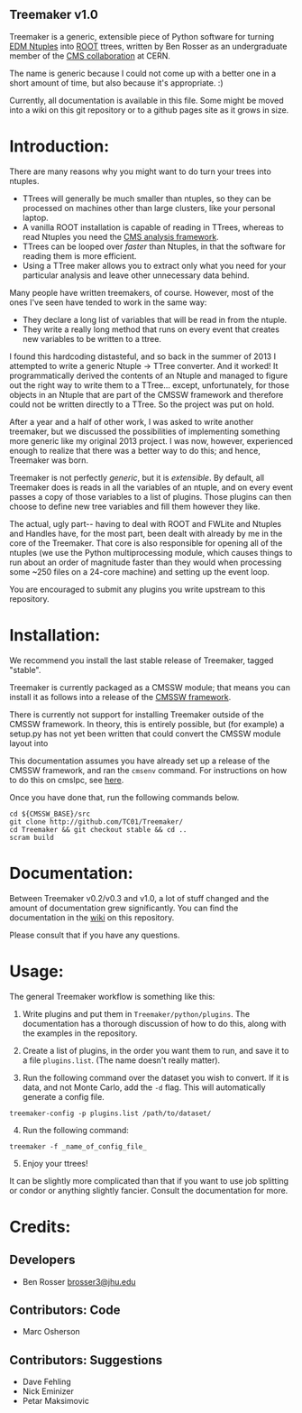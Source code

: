 Treemaker v1.0
--------------

Treemaker is a generic, extensible piece of Python software for turning
[EDM Ntuples](https://twiki.cern.ch/twiki/bin/view/CMSPublic/SWGuideEDMNtuples)
into [ROOT](http://root.cern.ch/) ttrees, written by Ben Rosser as an
undergraduate member of the [CMS collaboration](http://cms.cern.ch/) at CERN.

The name is generic because I could not come up with a better one in a 
short amount of time, but also because it's appropriate. :)

Currently, all documentation is available in this file. Some might be moved
into a wiki on this git repository or to a github pages site as it grows
in size.

# Introduction:

There are many reasons why you might want to do turn your trees into ntuples.

* TTrees will generally be much smaller than ntuples, so they can be processed
on machines other than large clusters, like your personal laptop.
* A vanilla ROOT installation is capable of reading in TTrees, whereas to read
Ntuples you need the [CMS analysis framework](http://github.com/cms-sw/cmssw/).
* TTrees can be looped over *faster* than Ntuples, in that the software for
reading them is more efficient.
* Using a TTree maker allows you to extract only what you need for your 
particular analysis and leave other unnecessary data behind.

Many people have written treemakers, of course. However, most of the ones I've
seen have tended to work in the same way:

* They declare a long list of variables that will be read in from the ntuple.
* They write a really long method that runs on every event that creates new
variables to be written to a ttree.

I found this hardcoding distasteful, and so back in the summer of 2013 I
attempted to write a generic Ntuple -> TTree converter. And it worked! It 
programmatically derived the contents of an Ntuple and managed to figure out
the right way to write them to a TTree... except, unfortunately, for those
objects in an Ntuple that are part of the CMSSW framework and therefore could
not be written directly to a TTree. So the project was put on hold.

After a year and a half of other work, I was asked to write another treemaker,
but we discussed the possibilities of implementing something more generic like
my original 2013 project. I was now, however, experienced enough to realize
that there was a better way to do this; and hence, Treemaker was born.

Treemaker is not perfectly *generic*, but it is *extensible*. By default,
all Treemaker does is reads in all the variables of an ntuple, and on every
event passes a copy of those variables to a list of plugins. Those plugins can
then choose to define new tree variables and fill them however they like.

The actual, ugly part-- having to deal with ROOT and FWLite and Ntuples and
Handles have, for the most part, been dealt with already by me in the core of
the Treemaker. That core is also responsible for opening all of the ntuples
(we use the Python multiprocessing module, which causes things to run about an
order of magnitude faster than they would when processing some ~250 files on
a 24-core machine) and setting up the event loop.

You are encouraged to submit any plugins you write upstream to this repository.

# Installation:

We recommend you install the last stable release of Treemaker, tagged
"stable".

Treemaker is currently packaged as a CMSSW module; that means you can install
it as follows into a release of the [CMSSW framework](https://twiki.cern.ch/twiki/bin/view/CMSPublic/WorkBookCMSSWFramework).

There is currently not support for installing Treemaker outside of the
CMSSW framework. In theory, this is entirely possible, but (for example)
a setup.py has not yet been written that could convert the CMSSW module
layout into 

This documentation assumes you have already set up a release of the CMSSW framework, 
and ran the ```cmsenv``` command.
For instructions on how to do this on cmslpc, see 
[here](http://uscms.org/uscms_at_work/physics/computing/setup/setup_software.shtml).

Once you have done that, run the following commands below.

```
cd ${CMSSW_BASE}/src 
git clone http://github.com/TC01/Treemaker/
cd Treemaker && git checkout stable && cd ..
scram build
```

# Documentation:

Between Treemaker v0.2/v0.3 and v1.0, a lot of stuff changed and the amount
of documentation grew significantly. You can find the documentation in the
[wiki](https://github.com/TC01/Treemaker/wiki) on this repository.

Please consult that if you have any questions.

# Usage:

The general Treemaker workflow is something like this:

1. Write plugins and put them in ```Treemaker/python/plugins```. The
documentation has a thorough discussion of how to do this, along with the
examples in the repository.

2. Create a list of plugins, in the order you want them to run, and save it
to a file ```plugins.list```. (The name doesn't really matter).

3. Run the following command over the dataset you wish to convert.
If it is data, and not Monte Carlo, add the ```-d``` flag. This will
automatically generate a config file.

```
treemaker-config -p plugins.list /path/to/dataset/
```

4. Run the following command:

```
treemaker -f _name_of_config_file_
```

5. Enjoy your ttrees!

It can be slightly more complicated than that if you want to use job splitting
or condor or anything slightly fancier. Consult the documentation for more.

# Credits:

## Developers

* Ben Rosser <brosser3@jhu.edu>

## Contributors: Code

* Marc Osherson

## Contributors: Suggestions

* Dave Fehling
* Nick Eminizer
* Petar Maksimovic
